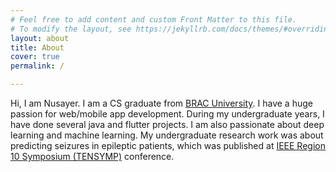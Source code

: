 ```yaml
---
# Feel free to add content and custom Front Matter to this file.
# To modify the layout, see https://jekyllrb.com/docs/themes/#overriding-theme-defaults
layout: about
title: About
cover: true
permalink: /

---
```

Hi, I am Nusayer. I am a CS graduate from [BRAC University](https://www.bracu.ac.bd/). I have a huge passion for web/mobile app development. During my undergraduate years, I have done several java and flutter projects. I am also passionate about deep learning and machine learning. My undergraduate research work was about predicting seizures in epileptic patients, which was published at [IEEE Region 10 Symposium (TENSYMP)](https://ieeexplore.ieee.org/document/9230899) conference.
